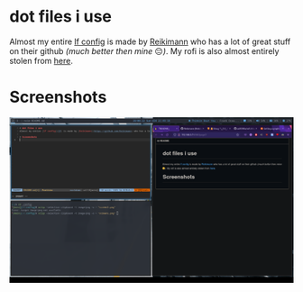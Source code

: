 # dot files i use
Almost my entire [lf config](lf) is made by [Reikimann](https://github.com/Reikimann) who has a lot of great stuff on their github *(much better then mine* :pensive:*)*. My rofi is also almost entirely stolen from [here](https://github.com/adi1090x/rofi). 

# Screenshots
![screen1](screenshots/screen1.png)
